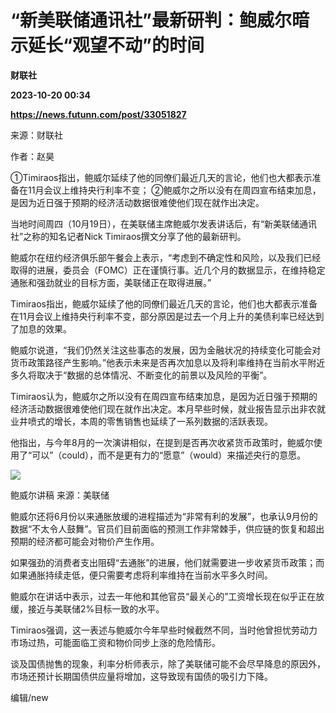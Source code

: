# “新美联储通讯社”最新研判：鲍威尔暗示延长“观望不动”的时间
**财联社**

**2023-10-20 00:34**

**https://news.futunn.com/post/33051827**

来源：财联社

作者：赵昊

①Timiraos指出，鲍威尔延续了他的同僚们最近几天的言论，他们也大都表示准备在11月会议上维持央行利率不变； ②鲍威尔之所以没有在周四宣布结束加息，是因为近日强于预期的经济活动数据很难使他们现在就作出决定。

当地时间周四（10月19日），在美联储主席鲍威尔发表讲话后，有“新美联储通讯社”之称的知名记者Nick Timiraos撰文分享了他的最新研判。

鲍威尔在纽约经济俱乐部午餐会上表示，“考虑到不确定性和风险，以及我们已经取得的进展，委员会（FOMC）正在谨慎行事。近几个月的数据显示，在维持稳定通胀和强劲就业的目标方面，美联储正在取得进展。”

Timiraos指出，鲍威尔延续了他的同僚们最近几天的言论，他们也大都表示准备在11月会议上维持央行利率不变，部分原因是过去一个月上升的美债利率已经达到了加息的效果。

鲍威尔说道，“我们仍然关注这些事态的发展，因为金融状况的持续变化可能会对货币政策路径产生影响。”他表示未来是否再次加息以及将利率维持在当前水平附近多久将取决于“数据的总体情况、不断变化的前景以及风险的平衡”。

Timiraos认为，鲍威尔之所以没有在周四宣布结束加息，是因为近日强于预期的经济活动数据很难使他们现在就作出决定。本月早些时候，就业报告显示出非农就业井喷式的增长，本周的零售销售也延续了一系列数据的活跃表现。

他指出，与今年8月的一次演讲相似，在提到是否再次收紧货币政策时，鲍威尔使用了“可以”（could），而不是更有力的“愿意”（would）来描述央行的意愿。

![](https://postimg.futunn.com/16977601002439581919278.png)

鲍威尔讲稿 来源：美联储

鲍威尔还将6月份以来通胀放缓的进程描述为“非常有利的发展”，也承认9月份的数据“不太令人鼓舞”。官员们目前面临的预测工作非常棘手，供应链的恢复和超出预期的经济都可能会对物价产生作用。

如果强劲的消费者支出阻碍“去通胀”的进展，他们就需要进一步收紧货币政策；而如果通胀持续走低，便只需要考虑将利率维持在当前水平多久时间。

鲍威尔在讲话中表示，过去一年他和其他官员“最关心的”工资增长现在似乎正在放缓，接近与美联储2%目标一致的水平。

Timiraos强调，这一表述与鲍威尔今年早些时候截然不同，当时他曾担忧劳动力市场过热，可能面临工资和物价同步上涨的危险情形。

谈及国债抛售的现象，利率分析师表示，除了美联储可能不会尽早降息的原因外，市场还预计长期国债供应量将增加，这导致现有国债的吸引力下降。

编辑/new